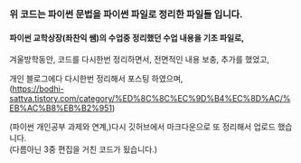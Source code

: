 ### 위 코드는 파이썬 문법을 파이썬 파일로 정리한 파일들 입니다.

#### 파이썬 교학상장(좌찬익 쌤)의 수업중 정리했던 수업 내용을 기초 파일로,

겨울방학동안, 코드를 다시한번 정리하면서, 전면적인 내용 보충, 추가를 했었고,

개인 블로그에다 다시한번 정리해서 포스팅 하였으며,  
(https://bodhi-sattva.tistory.com/category/%ED%8C%8C%EC%9D%B4%EC%8D%AC/%EB%AC%B8%EB%B2%951)

(파이썬 개인공부 과제와 연계,)다시 깃허브에서 마크다운으로 또 정리해서 업로드 했습니다.  
(다름아닌 3중 편집을 거친 코드가 됬습니다.)
